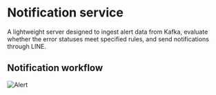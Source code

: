# Notification service

A lightweight server designed to ingest alert data from Kafka, evaluate whether the error statuses meet specified rules, and send notifications through LINE.

## Notification workflow

![Alert](https://github.com/Chen-Yuan-Lai/FalconEye/assets/108986288/95cd6ed7-1f15-4643-9d60-6989aa78b630)
